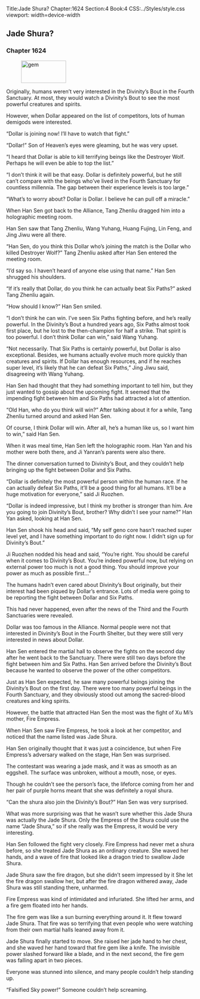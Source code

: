 Title:Jade Shura? 
Chapter:1624 
Section:4 
Book:4 
CSS:../Styles/style.css 
viewport: width=device-width
  
## Jade Shura?
### Chapter 1624 
<figure>
	<img src="../Images/gem.gif" alt="gem" id="gem" width="120" height="60" />
</figure>
  

  
  Originally, humans weren’t very interested in the Divinity’s Bout in the Fourth Sanctuary. At most, they would watch a Divinity’s Bout to see the most powerful creatures and spirits.

However, when Dollar appeared on the list of competitors, lots of human demigods were interested.

“Dollar is joining now! I’ll have to watch that fight.”

“Dollar!” Son of Heaven’s eyes were gleaming, but he was very upset.

“I heard that Dollar is able to kill terrifying beings like the Destroyer Wolf. Perhaps he will even be able to top the list.”

“I don’t think it will be that easy. Dollar is definitely powerful, but he still can’t compare with the beings who’ve lived in the Fourth Sanctuary for countless millennia. The gap between their experience levels is too large.”

“What’s to worry about? Dollar is Dollar. I believe he can pull off a miracle.”

When Han Sen got back to the Alliance, Tang Zhenliu dragged him into a holographic meeting room.

Han Sen saw that Tang Zhenliu, Wang Yuhang, Huang Fujing, Lin Feng, and Jing Jiwu were all there.

“Han Sen, do you think this Dollar who’s joining the match is the Dollar who killed Destroyer Wolf?” Tang Zhenliu asked after Han Sen entered the meeting room.

“I’d say so. I haven’t heard of anyone else using that name.” Han Sen shrugged his shoulders.

“If it’s really that Dollar, do you think he can actually beat Six Paths?” asked Tang Zhenliu again.

“How should I know?” Han Sen smiled.

“I don’t think he can win. I’ve seen Six Paths fighting before, and he’s really powerful. In the Divinity’s Bout a hundred years ago, Six Paths almost took first place, but he lost to the then-champion for half a strike. That spirit is too powerful. I don’t think Dollar can win,” said Wang Yuhang.

“Not necessarily. That Six Paths is certainly powerful, but Dollar is also exceptional. Besides, we humans actually evolve much more quickly than creatures and spirits. If Dollar has enough resources, and if he reaches super level, it’s likely that he can defeat Six Paths,” Jing Jiwu said, disagreeing with Wang Yuhang.

Han Sen had thought that they had something important to tell him, but they just wanted to gossip about the upcoming fight. It seemed that the impending fight between him and Six Paths had attracted a lot of attention.

“Old Han, who do you think will win?” After talking about it for a while, Tang Zhenliu turned around and asked Han Sen.

Of course, I think Dollar will win. After all, he’s a human like us, so I want him to win,” said Han Sen.

When it was meal time, Han Sen left the holographic room. Han Yan and his mother were both there, and Ji Yanran’s parents were also there.

The dinner conversation turned to Divinity’s Bout, and they couldn’t help bringing up the fight between Dollar and Six Paths.

“Dollar is definitely the most powerful person within the human race. If he can actually defeat Six Paths, it’ll be a good thing for all humans. It’ll be a huge motivation for everyone,” said Ji Ruozhen.

“Dollar is indeed impressive, but I think my brother is stronger than him. Are you going to join Divinity’s Bout, brother? Why didn’t I see your name?” Han Yan asked, looking at Han Sen.

Han Sen shook his head and said, “My self geno core hasn’t reached super level yet, and I have something important to do right now. I didn’t sign up for Divinity’s Bout.”

Ji Ruozhen nodded his head and said, “You’re right. You should be careful when it comes to Divinity’s Bout. You’re indeed powerful now, but relying on external power too much is not a good thing. You should improve your power as much as possible first…”

The humans hadn’t even cared about Divinity’s Bout originally, but their interest had been piqued by Dollar’s entrance. Lots of media were going to be reporting the fight between Dollar and Six Paths.

This had never happened, even after the news of the Third and the Fourth Sanctuaries were revealed.

Dollar was too famous in the Alliance. Normal people were not that interested in Divinity’s Bout in the Fourth Shelter, but they were still very interested in news about Dollar.

Han Sen entered the martial hall to observe the fights on the second day after he went back to the Sanctuary. There were still two days before the fight between him and Six Paths. Han Sen arrived before the Divinity’s Bout because he wanted to observe the power of the other competitors.

Just as Han Sen expected, he saw many powerful beings joining the Divinity’s Bout on the first day. There were too many powerful beings in the Fourth Sanctuary, and they obviously stood out among the sacred-blood creatures and king spirits.

However, the battle that attracted Han Sen the most was the fight of Xu Mi’s mother, Fire Empress.

When Han Sen saw Fire Empress, he took a look at her competitor, and noticed that the name listed was Jade Shura.

Han Sen originally thought that it was just a coincidence, but when Fire Empress’s adversary walked on the stage, Han Sen was surprised.

The contestant was wearing a jade mask, and it was as smooth as an eggshell. The surface was unbroken, without a mouth, nose, or eyes.

Though he couldn’t see the person’s face, the lifeforce coming from her and her pair of purple horns meant that she was definitely a royal shura.

“Can the shura also join the Divinity’s Bout?” Han Sen was very surprised.

What was more surprising was that he wasn’t sure whether this Jade Shura was actually the Jade Shura. Only the Empress of the Shura could use the name “Jade Shura,” so if she really was the Empress, it would be very interesting.

Han Sen followed the fight very closely. Fire Empress had never met a shura before, so she treated Jade Shura as an ordinary creature. She waved her hands, and a wave of fire that looked like a dragon tried to swallow Jade Shura.

Jade Shura saw the fire dragon, but she didn’t seem impressed by it She let the fire dragon swallow her, but after the fire dragon withered away, Jade Shura was still standing there, unharmed.

Fire Empress was kind of intimidated and infuriated. She lifted her arms, and a fire gem floated into her hands.

The fire gem was like a sun burning everything around it. It flew toward Jade Shura. That fire was so terrifying that even people who were watching from their own martial halls leaned away from it.

Jade Shura finally started to move. She raised her jade hand to her chest, and she waved her hand toward that fire gem like a knife. The invisible power slashed forward like a blade, and in the next second, the fire gem was falling apart in two pieces.

Everyone was stunned into silence, and many people couldn’t help standing up.

“Falsified Sky power!” Someone couldn’t help screaming.
